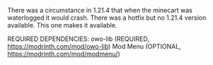 There was a circumstance in 1.21.4 that when the minecart was waterlogged it would crash. There was a hotfix but no 1.21.4 version available. This one makes it available.





REQUIRED DEPENDENCIES:
owo-lib (REQUIRED, https://modrinth.com/mod/owo-lib)
Mod Menu (OPTIONAL, https://modrinth.com/mod/modmenu/)
